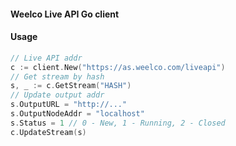 #### Weelco Live API Go client

#### Usage

```go
// Live API addr
c := client.New("https://as.weelco.com/liveapi")
// Get stream by hash
s, _ := c.GetStream("HASH")
// Update output addr
s.OutputURL = "http://..."
s.OutputNodeAddr = "localhost"
s.Status = 1 // 0 - New, 1 - Running, 2 - Closed
c.UpdateStream(s)
```
